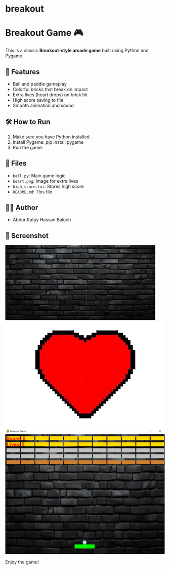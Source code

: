 # breakout
# Breakout Game 🎮

This is a classic **Breakout-style arcade game** built using Python and Pygame.

## 🎯 Features
- Ball and paddle gameplay
- Colorful bricks that break on impact
- Extra lives (heart drops) on brick hit
- High score saving to file
- Smooth animation and sound

## 🛠️ How to Run

1. Make sure you have Python installed.
2. Install Pygame:
pip install pygame
3. Run the game:


## 📂 Files
- `ball.py`: Main game logic
- `heart.png`: Image for extra lives
- `high_score.txt`: Stores high score
- `README.md`: This file

## 👨‍💻 Author
- Abdur Rafay Hassan Baloch

## 📸 Screenshot
![Gameplay](OIP.jpg)
![Gameplay](heart.png)
![Gameplay](breakout.png)

Enjoy the game!

